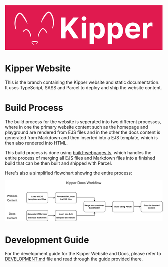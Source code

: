 ![](src/img/logos/kipper-logo-with-head.png)

# Kipper Website

This is the branch containing the Kipper website and static documentation. It uses
TypeScript, SASS and Parcel to deploy and ship the website content.

# Build Process

The build process for the website is seperated into two different processes, where in one the primary website content
such as the homepage and playground are rendered from EJS files and in the other the docs content is generated from
Markdown and then inserted into a EJS template, which is then also rendered into HTML.

This build process is done using [build-webpages.ts](/tools/build/build-webpages.ts), which handles the entire process
of merging all EJS files and Markdown files into a finished build that can be then built and shipped with Parcel.

Here's also a simplified flowchart showing the entire process:

![](./src/img/other/docs-workflow.png)

# Development Guide

For the development guide for the Kipper Website and Docs, please refer to [DEVELOPMENT.md](./DEVELOPMENT.md) file and
read through the guide provided there.
